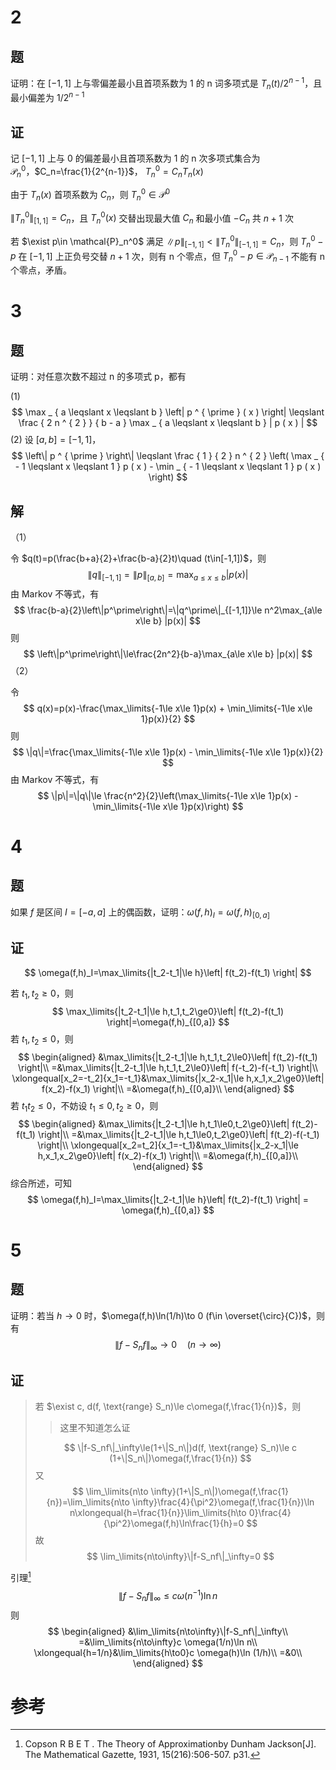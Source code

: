 # 2

## 题

证明：在 $[-1,1]$ 上与零偏差最小且首项系数为 1 的 n 词多项式是 $T_n(t)/2^{n-1}$，且最小偏差为 $1/2^{n-1}$ 

## 证

记 $[-1,1]$ 上与 0 的偏差最小且首项系数为 1 的 n 次多项式集合为 $\mathcal{P}_n^0$，$C_n=\frac{1}{2^{n-1}}$， $T_n^0=C_n T_n(x)$ 

由于 $T_n(x)$ 首项系数为 $C_n$，则 $T_n^0 \in \mathcal{P}^0$ 

$\|T_n^0\|_{[1,1]}=C_n$，且 $T_n^0(x)$ 交替出现最大值 $C_n$ 和最小值 $-C_n$ 共 $n+1$ 次

若 $\exist p\in \mathcal{P}_n^0$ 满足 $\|p\|_{[-1,1]}<\|T_n^0\|_{[-1,1]}=C_n$，则 $T_n^0-p$ 在 $[-1,1]$ 上正负号交替 $n+1$ 次，则有 n 个零点，但 $T_n^0-p\in \mathcal{P}_{n-1}$ 不能有 n 个零点，矛盾。

# 3

## 题

证明：对任意次数不超过 n 的多项式 p，都有

(1)
$$
\max _ { a \leqslant x \leqslant b } \left| p ^ { \prime } ( x ) \right| \leqslant \frac { 2 n ^ { 2 } } { b - a } \max _ { a \leqslant x \leqslant b } | p ( x ) |
$$
(2) 设 $[a,b]=[-1,1]$，
$$
\left\| p ^ { \prime } \right\| \leqslant \frac { 1 } { 2 } n ^ { 2 } \left( \max _ { - 1 \leqslant x \leqslant 1 } p ( x ) - \min _ { - 1 \leqslant x \leqslant 1 } p ( x ) \right)
$$

## 解

（1）

令 $q(t)=p(\frac{b+a}{2}+\frac{b-a}{2}t)\quad (t\in[-1,1])$，则
$$
\|q\|_{[-1,1]}=\|p\|_{[a,b]}=\max_{a\le x\le b} |p(x)|
$$
由 Markov 不等式，有
$$
\frac{b-a}{2}\left\|p^\prime\right\|=\|q^\prime\|_{[-1,1]}\le n^2\max_{a\le x\le b} |p(x)|
$$
则
$$
\left\|p^\prime\right\|\le\frac{2n^2}{b-a}\max_{a\le x\le b} |p(x)|
$$
（2）

令
$$
q(x)=p(x)-\frac{\max_\limits{-1\le x\le 1}p(x) + \min_\limits{-1\le x\le 1}p(x)}{2}
$$
则
$$
\|q\|=\frac{\max_\limits{-1\le x\le 1}p(x) - \min_\limits{-1\le x\le 1}p(x)}{2}
$$
由 Markov 不等式，有
$$
\|p\|=\|q\|\le \frac{n^2}{2}\left(\max_\limits{-1\le x\le 1}p(x) - \min_\limits{-1\le x\le 1}p(x)\right)
$$

# 4

## 题

如果 $f$ 是区间 $I=[-a,a]$ 上的偶函数，证明：$\omega(f,h)_I=\omega(f,h)_{[0,a]}$

## 证

$$
\omega(f,h)_I=\max_\limits{|t_2-t_1|\le h}\left| f(t_2)-f(t_1) \right|
$$

若 $t_1,t_2\ge 0$，则
$$
\max_\limits{|t_2-t_1|\le h,t_1,t_2\ge0}\left| f(t_2)-f(t_1) \right|=\omega(f,h)_{[0,a]}
$$
若 $t_1,t_2\le 0$，则
$$
\begin{aligned}
&\max_\limits{|t_2-t_1|\le h,t_1,t_2\le0}\left| f(t_2)-f(t_1) \right|\\
=&\max_\limits{|t_2-t_1|\le h,t_1,t_2\le0}\left| f(-t_2)-f(-t_1) \right|\\
\xlongequal[x_2=-t_2]{x_1=-t_1}&\max_\limits{|x_2-x_1|\le h,x_1,x_2\ge0}\left| f(x_2)-f(x_1) \right|\\
=&\omega(f,h)_{[0,a]}\\
\end{aligned}
$$
若 $t_1t_2\le0$，不妨设 $t_1\le0,t_2\ge0$，则
$$
\begin{aligned}
&\max_\limits{|t_2-t_1|\le h,t_1\le0,t_2\ge0}\left| f(t_2)-f(t_1) \right|\\
=&\max_\limits{|t_2-t_1|\le h,t_1\le0,t_2\ge0}\left| f(t_2)-f(-t_1) \right|\\
\xlongequal[x_2=t_2]{x_1=-t_1}&\max_\limits{|x_2-x_1|\le h,x_1,x_2\ge0}\left| f(x_2)-f(x_1) \right|\\
=&\omega(f,h)_{[0,a]}\\
\end{aligned}
$$
综合所述，可知
$$
\omega(f,h)_I=\max_\limits{|t_2-t_1|\le h}\left| f(t_2)-f(t_1) \right| = \omega(f,h)_{[0,a]}
$$

# 5

## 题

证明：若当 $h\to 0$ 时，$\omega(f,h)\ln(1/h)\to 0 (f\in \overset{\circ}{C})$，则有
$$
\|f-S_nf\|_\infty\to0\quad(n\to\infty)
$$

## 证

> 若 $\exist c, d(f, \text{range} S_n)\le c\omega(f,\frac{1}{n})$，则
>
> > 这里不知道怎么证
>
> $$
> \|f-S_nf\|_\infty\le(1+\|S_n\|)d(f, \text{range} S_n)\le c (1+\|S_n\|)\omega(f,\frac{1}{n})
> $$
> 又
> $$
> \lim_\limits{n\to \infty}(1+\|S_n\|)\omega(f,\frac{1}{n})=\lim_\limits{n\to \infty}\frac{4}{\pi^2}\omega(f,\frac{1}{n})\ln n\xlongequal{h=\frac{1}{n}}\lim_\limits{h\to 0}\frac{4}{\pi^2}\omega(f,h)\ln\frac{1}{h}=0
> $$
> 故
> $$
> \lim_\limits{n\to\infty}\|f-S_nf\|_\infty=0
> $$

引理[^DJackson]
$$
\|f-S_nf\|_\infty\le c \omega(n^{-1})\ln n
$$
则
$$
\begin{aligned}
&\lim_\limits{n\to\infty}\|f-S_nf\|_\infty\\
=&\lim_\limits{n\to\infty}c \omega(1/n)\ln n\\
\xlongequal{h=1/n}&\lim_\limits{h\to0}c \omega(h)\ln (1/h)\\
=&0\\
\end{aligned}
$$

# 参考

[^DJackson]: Copson R B E T . The Theory of Approximationby Dunham Jackson[J]. The Mathematical Gazette, 1931, 15(216):506-507. p31.

